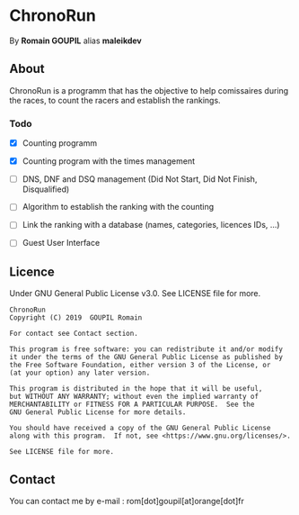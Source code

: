 # ChronoRun

By **Romain GOUPIL** alias **maleikdev**

## About
ChronoRun is a programm that has the objective to help comissaires during the races, to count the racers and establish the rankings.

### Todo
- [x] Counting programm
- [x] Counting program with the times management
- [ ] DNS, DNF and DSQ management (Did Not Start, Did Not Finish, Disqualified)
- [ ] Algorithm to establish the ranking with the counting
- [ ] Link the ranking with a database (names, categories, licences IDs, ...)
- [ ] Guest User Interface


## Licence

Under GNU General Public License v3.0. See LICENSE file for more.

	ChronoRun
    Copyright (C) 2019  GOUPIL Romain
	
	For contact see Contact section.

    This program is free software: you can redistribute it and/or modify
    it under the terms of the GNU General Public License as published by
    the Free Software Foundation, either version 3 of the License, or
    (at your option) any later version.

    This program is distributed in the hope that it will be useful,
    but WITHOUT ANY WARRANTY; without even the implied warranty of
    MERCHANTABILITY or FITNESS FOR A PARTICULAR PURPOSE.  See the
    GNU General Public License for more details.

    You should have received a copy of the GNU General Public License
    along with this program.  If not, see <https://www.gnu.org/licenses/>.
	
	See LICENSE file for more.
	
## Contact

You can contact me by e-mail : rom[dot]goupil[at]orange[dot]fr